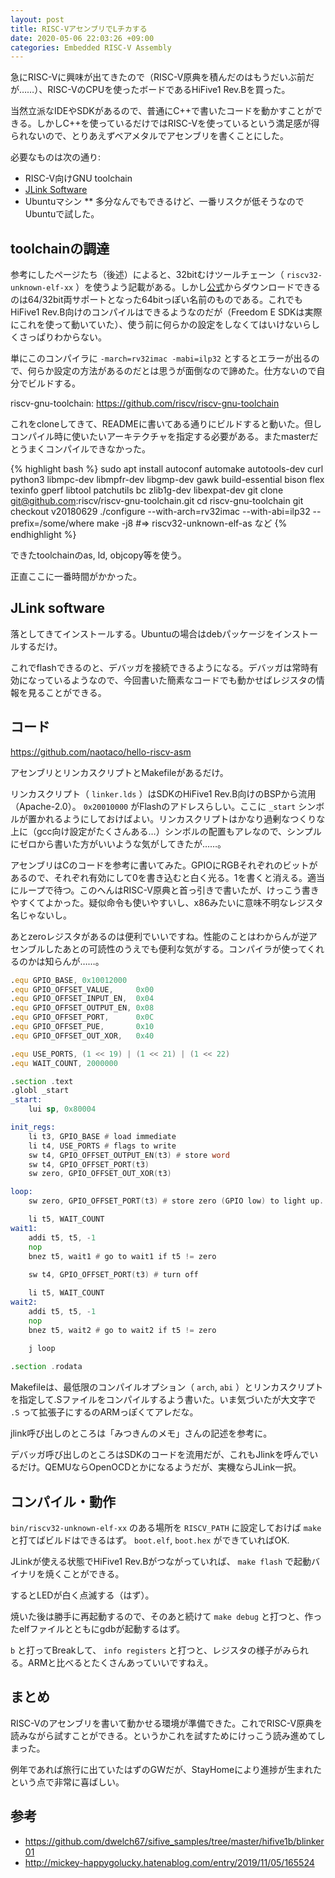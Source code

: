 ```yaml
---
layout: post
title: RISC-VアセンブリでLチカする
date: 2020-05-06 22:03:26 +09:00
categories: Embedded RISC-V Assembly
---
```


急にRISC-Vに興味が出てきたので（RISC-V原典を積んだのはもうだいぶ前だが……）、RISC-VのCPUを使ったボードであるHiFive1 Rev.Bを買った。

当然立派なIDEやSDKがあるので、普通にC++で書いたコードを動かすことができる。しかしC++を使っているだけではRISC-Vを使っているという満足感が得られないので、とりあえずベアメタルでアセンブリを書くことにした。

必要なものは次の通り:

* RISC-V向けGNU toolchain
* [JLink Software](https://www.segger.com/downloads/jlink/#J-LinkSoftwareAndDocumentationPack)
* Ubuntuマシン
** 多分なんでもできるけど、一番リスクが低そうなのでUbuntuで試した。

## toolchainの調達

参考にしたページたち（後述）によると、32bitむけツールチェーン（ `riscv32-unknown-elf-xx` ）を使うよう記載がある。しかし[公式](https://www.sifive.com/boards)からダウンロードできるのは64/32bit両サポートとなった64bitっぽい名前のものである。これでもHiFive1 Rev.B向けのコンパイルはできるようなのだが（Freedom E SDKは実際にこれを使って動いていた）、使う前に何らかの設定をしなくてはいけないらしくさっぱりわからない。

単にこのコンパイラに `-march=rv32imac -mabi=ilp32` とするとエラーが出るので、何らか設定の方法があるのだとは思うが面倒なので諦めた。仕方ないので自分でビルドする。

riscv-gnu-toolchain: https://github.com/riscv/riscv-gnu-toolchain

これをcloneしてきて、READMEに書いてある通りにビルドすると動いた。但しコンパイル時に使いたいアーキテクチャを指定する必要がある。またmasterだとうまくコンパイルできなかった。

{% highlight bash %}
sudo apt install autoconf automake autotools-dev curl python3 libmpc-dev libmpfr-dev libgmp-dev gawk build-essential bison flex texinfo gperf libtool patchutils bc zlib1g-dev libexpat-dev
git clone git@github.com:riscv/riscv-gnu-toolchain.git
cd riscv-gnu-toolchain
git checkout v20180629
./configure --with-arch=rv32imac --with-abi=ilp32 --prefix=/some/where
make -j8 #=> riscv32-unknown-elf-as など
{% endhighlight %}

できたtoolchainのas, ld, objcopy等を使う。

正直ここに一番時間がかかった。

## JLink software

落としてきてインストールする。Ubuntuの場合はdebパッケージをインストールするだけ。

これでflashできるのと、デバッガを接続できるようになる。デバッガは常時有効になっているようなので、今回書いた簡素なコードでも動かせばレジスタの情報を見ることができる。

## コード

https://github.com/naotaco/hello-riscv-asm

アセンブリとリンカスクリプトとMakefileがあるだけ。

リンカスクリプト（ `linker.lds` ）はSDKのHiFive1 Rev.B向けのBSPから流用（Apache-2.0）。 `0x20010000` がFlashのアドレスらしい。ここに `_start` シンボルが置かれるようにしておけばよい。リンカスクリプトはかなり過剰なつくりな上に（gcc向け設定がたくさんある…）シンボルの配置もアレなので、シンプルにゼロから書いた方がいいような気がしてきたが……。

アセンブリはCのコードを参考に書いてみた。GPIOにRGBそれぞれのビットがあるので、それぞれ有効にして0を書き込むと白く光る。1を書くと消える。適当にループで待つ。このへんはRISC-V原典と首っ引きで書いたが、けっこう書きやすくてよかった。疑似命令も使いやすいし、x86みたいに意味不明なレジスタ名じゃないし。

あとzeroレジスタがあるのは便利でいいですね。性能のことはわからんが逆アセンブルしたあとの可読性のうえでも便利な気がする。コンパイラが使ってくれるのかは知らんが……。

```asm
.equ GPIO_BASE, 0x10012000
.equ GPIO_OFFSET_VALUE,     0x00
.equ GPIO_OFFSET_INPUT_EN,  0x04
.equ GPIO_OFFSET_OUTPUT_EN, 0x08
.equ GPIO_OFFSET_PORT,      0x0C
.equ GPIO_OFFSET_PUE,       0x10
.equ GPIO_OFFSET_OUT_XOR,   0x40

.equ USE_PORTS, (1 << 19) | (1 << 21) | (1 << 22)
.equ WAIT_COUNT, 2000000

.section .text
.globl _start
_start:
	lui sp, 0x80004

init_regs:
	li t3, GPIO_BASE # load immediate
	li t4, USE_PORTS # flags to write
	sw t4, GPIO_OFFSET_OUTPUT_EN(t3) # store word
	sw t4, GPIO_OFFSET_PORT(t3)
	sw zero, GPIO_OFFSET_OUT_XOR(t3)

loop:
	sw zero, GPIO_OFFSET_PORT(t3) # store zero (GPIO low) to light up.

	li t5, WAIT_COUNT
wait1:
	addi t5, t5, -1
	nop
	bnez t5, wait1 # go to wait1 if t5 != zero
	
	sw t4, GPIO_OFFSET_PORT(t3) # turn off

	li t5, WAIT_COUNT
wait2:
	addi t5, t5, -1
	nop
	bnez t5, wait2 # go to wait2 if t5 != zero
	
	j loop

.section .rodata
```

Makefileは、最低限のコンパイルオプション（ `arch`, `abi` ）とリンカスクリプトを指定して.Sファイルをコンパイルするよう書いた。いま気づいたが大文字で `.S` って拡張子にするのARMっぽくてアレだな。

jlink呼び出しのところは「みつきんのメモ」さんの記述を参考に。

デバッガ呼び出しのところはSDKのコードを流用だが、これもJlinkを呼んでいるだけ。QEMUならOpenOCDとかになるようだが、実機ならJLink一択。

## コンパイル・動作

`bin/riscv32-unknown-elf-xx` のある場所を `RISCV_PATH` に設定しておけば `make` と打てばビルドはできるはず。 `boot.elf`, `boot.hex` ができていればOK.

JLinkが使える状態でHiFive1 Rev.Bがつながっていれば、 `make flash` で起動バイナリを焼くことができる。

するとLEDが白く点滅する（はず）。

焼いた後は勝手に再起動するので、そのあと続けて `make debug` と打つと、作ったelfファイルとともにgdbが起動するはず。

`b` と打ってBreakして、 `info registers` と打つと、レジスタの様子がみられる。ARMと比べるとたくさんあっていいですねえ。

## まとめ

RISC-Vのアセンブリを書いて動かせる環境が準備できた。これでRISC-V原典を読みながら試すことができる。というかこれを試すためにけっこう読み進めてしまった。

例年であれば旅行に出ていたはずのGWだが、StayHomeにより進捗が生まれたという点で非常に喜ばしい。

## 参考

* https://github.com/dwelch67/sifive_samples/tree/master/hifive1b/blinker01
* http://mickey-happygolucky.hatenablog.com/entry/2019/11/05/165524





